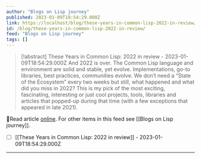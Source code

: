 ```yaml
---
author: "Blogs on Lisp journey"
published: 2023-01-09T18:54:29.000Z
link: https://localhost/blog/these-years-in-common-lisp-2022-in-review/
id: /blog/these-years-in-common-lisp-2022-in-review/
feed: "Blogs on Lisp journey"
tags: []
---
```

> [!abstract] These Years in Common Lisp: 2022 in review - 2023-01-09T18:54:29.000Z
> And 2022 is over. The Common Lisp language and environment are solid and stable, yet evolve. Implementations, go-to libraries, best practices, communities evolve. We don’t need a “State of the Ecosystem” every two weeks but still, what happened and what did you miss in 2022? This is my pick of the most exciting, fascinating, interesting or just cool projects, tools, libraries and articles that popped-up during that time (with a few exceptions that appeared in late 2021).

🔗Read article [online](https://localhost/blog/these-years-in-common-lisp-2022-in-review/). For other items in this feed see [[Blogs on Lisp journey]].

- [ ] [[These Years in Common Lisp꞉ 2022 in review]] - 2023-01-09T18:54:29.000Z
- - -

